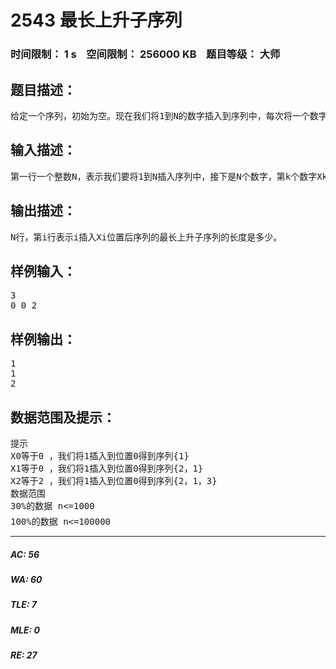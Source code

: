 # 2543 最长上升子序列   
### 时间限制： 1 s&nbsp;&nbsp;&nbsp;&nbsp;空间限制： 256000 KB&nbsp;&nbsp;&nbsp;&nbsp;题目等级： 大师  
## 题目描述：  

<pre>
给定一个序列，初始为空。现在我们将1到N的数字插入到序列中，每次将一个数字插入到一个特定的位置。每插入一个数字，我们都想知道此时最长上升子序列长度是多少？
</pre>
  
  
## 输入描述：  

<pre>
第一行一个整数N，表示我们要将1到N插入序列中，接下是N个数字，第k个数字Xk，表示我们将k插入到位置Xk（0<=Xk<=k-1,1<=k<=N）
</pre>
  
  
## 输出描述：  

<pre>
N行，第i行表示i插入Xi位置后序列的最长上升子序列的长度是多少。
</pre>
  
  
## 样例输入：  

<pre>
3
0 0 2
</pre>
  
  
## 样例输出：  

<pre>
1
1
2
</pre>
  
  
## 数据范围及提示：  

<pre>
提示  
X0等于0 ，我们将1插入到位置0得到序列{1}  
X1等于0 ，我们将1插入到位置0得到序列{2，1}  
X2等于2 ，我们将1插入到位置0得到序列{2，1，3}
数据范围
30%的数据 n<=1000  
100%的数据 n<=100000
</pre>
  
  
***  

##### AC: 56  
##### WA: 60  
##### TLE: 7  
##### MLE: 0  
##### RE: 27  
